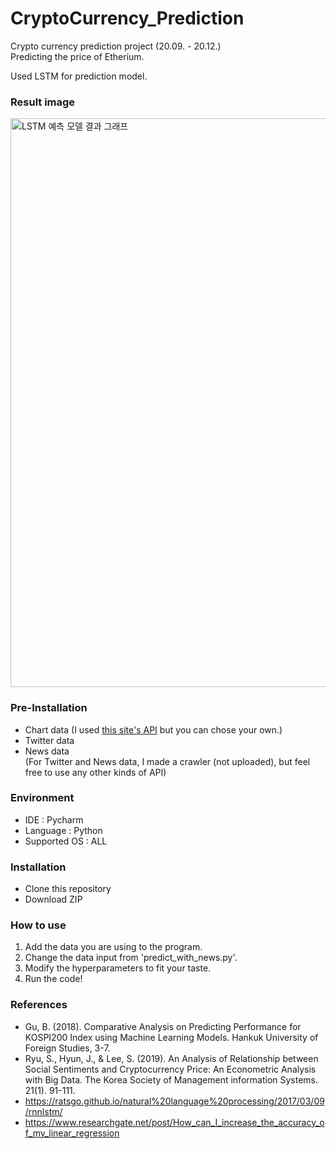 # CryptoCurrency_Prediction
Crypto currency prediction project (20.09. - 20.12.) <br>
Predicting the price of Etherium. <br>

Used LSTM for prediction model. <br>

### Result image
<img width="910" alt="LSTM 예측 모델 결과 그래프" src="https://user-images.githubusercontent.com/42270720/101906074-bc7beb80-3bfb-11eb-989d-d8f1a4f1de7a.png">

### Pre-Installation
- Chart data  (I used [this site's API](https://upbit.com/home) but you can chose your own.)
- Twitter data 
- News data <br>
(For Twitter and News  data, I made a crawler (not uploaded), but feel free to use any other kinds of API)

### Environment
- IDE : Pycharm
- Language : Python
- Supported OS : ALL

### Installation
- Clone this repository
- Download ZIP

### How to use
1. Add the data you are using to the program.
2. Change the data input from 'predict_with_news.py'.
3. Modify the hyperparameters to fit your taste.
4. Run the code!

### References
- Gu, B. (2018). Comparative Analysis on Predicting Performance for KOSPI200 Index using Machine Learning Models. Hankuk University of Foreign Studies, 3-7.
- Ryu, S., Hyun, J., & Lee, S. (2019). An Analysis of Relationship between Social Sentiments and Cryptocurrency Price: An Econometric Analysis with Big Data. The Korea Society of Management information Systems. 21(1). 91-111.
- https://ratsgo.github.io/natural%20language%20processing/2017/03/09/rnnlstm/
- https://www.researchgate.net/post/How_can_I_increase_the_accuracy_of_my_linear_regression